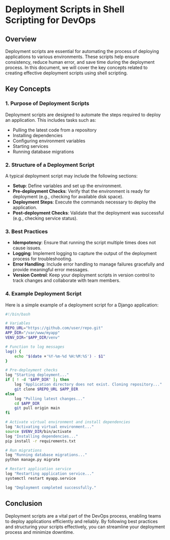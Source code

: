 # Deployment Scripts in Shell Scripting for DevOps

## Overview
Deployment scripts are essential for automating the process of deploying applications to various environments. These scripts help ensure consistency, reduce human error, and save time during the deployment process. In this document, we will cover the key concepts related to creating effective deployment scripts using shell scripting.

## Key Concepts

### 1. Purpose of Deployment Scripts
Deployment scripts are designed to automate the steps required to deploy an application. This includes tasks such as:
- Pulling the latest code from a repository
- Installing dependencies
- Configuring environment variables
- Starting services
- Running database migrations

### 2. Structure of a Deployment Script
A typical deployment script may include the following sections:
- **Setup**: Define variables and set up the environment.
- **Pre-deployment Checks**: Verify that the environment is ready for deployment (e.g., checking for available disk space).
- **Deployment Steps**: Execute the commands necessary to deploy the application.
- **Post-deployment Checks**: Validate that the deployment was successful (e.g., checking service status).

### 3. Best Practices
- **Idempotency**: Ensure that running the script multiple times does not cause issues.
- **Logging**: Implement logging to capture the output of the deployment process for troubleshooting.
- **Error Handling**: Include error handling to manage failures gracefully and provide meaningful error messages.
- **Version Control**: Keep your deployment scripts in version control to track changes and collaborate with team members.

### 4. Example Deployment Script
Here is a simple example of a deployment script for a Django application:

```bash
#!/bin/bash

# Variables
REPO_URL="https://github.com/user/repo.git"
APP_DIR="/var/www/myapp"
VENV_DIR="$APP_DIR/venv"

# Function to log messages
log() {
    echo "$(date +'%Y-%m-%d %H:%M:%S') - $1"
}

# Pre-deployment checks
log "Starting deployment..."
if [ ! -d "$APP_DIR" ]; then
    log "Application directory does not exist. Cloning repository..."
    git clone $REPO_URL $APP_DIR
else
    log "Pulling latest changes..."
    cd $APP_DIR
    git pull origin main
fi

# Activate virtual environment and install dependencies
log "Activating virtual environment..."
source $VENV_DIR/bin/activate
log "Installing dependencies..."
pip install -r requirements.txt

# Run migrations
log "Running database migrations..."
python manage.py migrate

# Restart application service
log "Restarting application service..."
systemctl restart myapp.service

log "Deployment completed successfully."
```

## Conclusion
Deployment scripts are a vital part of the DevOps process, enabling teams to deploy applications efficiently and reliably. By following best practices and structuring your scripts effectively, you can streamline your deployment process and minimize downtime.